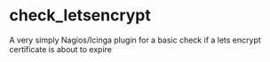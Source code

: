 # check_letsencrypt

A very simply Nagios/Icinga plugin for a basic check if a lets encrypt certificate is about to expire

